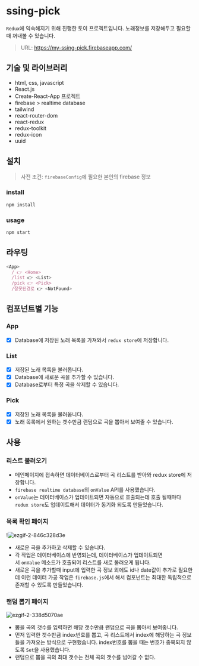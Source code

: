 # ssing-pick
`Redux`에 익숙해지기 위해 진행한 토이 프로젝트입니다.
노래정보를 저장해두고 필요할 때 꺼내볼 수 있습니다. 

> URL: https://my-ssing-pick.firebaseapp.com/

## 기술 및 라이브러리
- html, css, javascript
- React.js
- Create-React-App 프로젝트
- firebase > realtime database
- tailwind 
- react-router-dom
- react-redux
- redux-toolkit
- redux-icon
- uuid

## 설치
> 사전 조건: `firebaseConfig`에 필요한 본인의 firebase 정보
### install
```js
npm install
```
### usage
```js
npm start
```

## 라우팅
```js
<App>
  / 👉 <Home>
  /list 👉 <List>
  /pick 👉 <Pick>
  /잘못된경로 👉 <NotFound>
```

## 컴포넌트별 기능
### App
- [X] Database에 저장된 노래 목록을 가져와서 `redux store`에 저장합니다.
### List
- [X] 저장된 노래 목록을 불러옵니다.
- [X] Database에 새로운 곡을 추가할 수 있습니다.
- [X] Database로부터 특정 곡을 삭제할 수 있습니다.
### Pick
- [X] 저장된 노래 목록을 불러옵니다.
- [X] 노래 목록에서 원하는 갯수만큼 랜덤으로 곡을 뽑아서 보여줄 수 있습니다.
    
## 사용
### 리스트 불러오기
- 메인페이지에 접속하면 데이터베이스로부터 곡 리스트를 받아와 redux store에 저장합니다.
- `firebase realtime database`의 `onValue` API를 사용했습니다.
- `onValue`는 데이터베이스가 업데이트되면 자동으로 호출되는데 호출 될때마다 `redux store`도 업데이트해서 데이터가 동기화 되도록 만들었습니다.

### 목록 확인 페이지

!![ezgif-2-846c328d3e](https://user-images.githubusercontent.com/78143860/209783215-56dd792b-f153-4eb7-991d-fbd7be79e3ac.gif)
- 새로운 곡을 추가하고 삭제할 수 있습니다.
- 각 작업은 데이터베이스에 반영되는데, 데이터베이스가 업데이트되면서 `onValue` 메소드가 호출되어 리스트를 새로 불러오게 됩니다.
- 새로운 곡을 추가할때 input에 입력한 곡 정보 외에도 id나 date값이 추가로 필요한데 이런 데이터 가공 작업은 `firebase.js`에서 해서 컴포넌트는 최대한 독립적으로 존재할 수 있도록 만들었습니다.

### 랜덤 뽑기 페이지

![ezgif-2-338d5070ae](https://user-images.githubusercontent.com/78143860/209783340-800fdfa5-e00c-4090-9695-4cec4725088d.gif)
- 뽑을 곡의 갯수를 입력하면 해당 갯수만큼 랜덤으로 곡을 뽑아서 보여줍니다.
- 먼저 입력한 갯수만큼 index번호를 뽑고, 곡 리스트에서 index에 해당하는 곡 정보들을 가져오는 방식으로 구현했습니다. index번호를 뽑을 때는 번호가 중복되지 않도록 `Set`을 사용했습니다.
- 랜덤으로 뽑을 곡의 최대 갯수는 전체 곡의 갯수를 넘어갈 수 없다.


